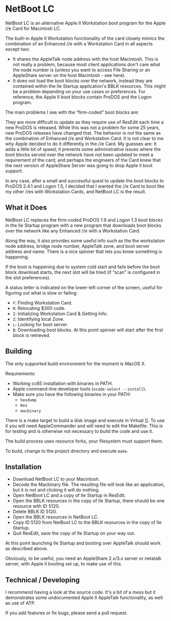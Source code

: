 # NetBoot LC

NetBoot LC is an alternative Apple II Workstation boot program for the Apple //e Card for Macintosh LC.

The built-in Apple II Workstation functionality of the card closely mimics the combination of an Enhanced //e with a Workstation Card in all aspects except two:

  - It shares the AppleTalk node address with the host Macintosh. This is not really a problem, because most client applications don't care what the node number is (unless you want to access File Sharing or an AppleShare server on the host Macintosh - see here).
  - It does not load the boot blocks over the network, instead they are contained within the IIe Startup application's BBLK resources. This might be a problem depending on your use cases or preferences. For reference, the Apple II boot blocks contain ProDOS and the Logon program.

The main problems I see with the “firm-coded” boot blocks are:

They are more difficult to update as they require use of ResEdit each time a new ProDOS is released. While this was not a problem for some 25 years, new ProDOS releases have changed that.
The behavior is not the same as the combination of Enhanced //e and Workstation Card.
It is not clear to me why Apple decided to do it differently in the //e Card. My guesses are: It adds a little bit of speed; it prevents some administrative issues where the boot blocks served over the network have not been updated to meet a requirement of the card; and perhaps the engineers of the Card knew that the next version of AppleShare Server was going to drop Apple II boot support.

In any case, after a small and successful quest to update the boot blocks to ProDOS 2.4.1 and Logon 1.5, I decided that I wanted the //e Card to boot like my other //es with Workstation Cards, and NetBoot LC is the result.

## What it Does

NetBoot LC replaces the firm-coded ProDOS 1.9 and Logon 1.3 boot blocks in the IIe Startup program with a new program that downloads boot blocks over the network like any Enhanced //e with a Workstation Card.

Along the way, it also provides some useful info such as the the workstation node address, bridge node number, AppleTalk zone, and boot server address and name. There is a nice spinner that lets you know something is happening.

If the boot is happening due to system cold start and fails before the boot block download starts, the next slot will be tried (if “scan” is configured in the slot preferences).

A status letter is indicated on the lower-left corner of the screen, useful for figuring out what is slow or failing:

  * ``F``: Finding Workstation Card.
  * ``R``: Relocating $300 code.
  * ``I``: Initializing Workstation Card & Getting Info.
  * ``Z``: Identifying local Zone.
  * ``L``: Looking for boot server.
  * ``B``: Downloading boot blocks. At this point spinner will start after the first block is retrieved.

## Building

The only supported build environment for the moment is MacOS X.

Requirements:

  * Working cc65 installation with binaries in PATH.
  * Apple command-line developer tools (``xcode-select --install``).
  * Make sure you have the following binaries in your PATH:
     * ``hexdump``
     * ``Rez``
     * ``macbinary``
     
There is a make target to build a disk image and execute in Virtual ][.  To use it you will need AppleCommander and will need to edit the Makefile.  This is for testing and is otherwise not necessary to build the code and use it.

The build process uses resource forks, your filesystem must support them.

To build, change to the project directory and execute ``make``.

## Installation

  - Download NetBoot LC to your Macintosh.
  - Decode the Macbinary file. The resulting file will look like an application, but it is not and clicking it will do nothing.
  - Open NetBoot LC and a copy of IIe Startup in ResEdit.
  - Open the BBLK resources in the copy of IIe Startup, there should be one resource with ID 5120.
  - Delete BBLK ID 5120.
  - Open the BBLK resources in NetBoot LC.
  - Copy ID 5120 from NetBoot LC to the BBLK resources in the copy of IIe Startup.
  - Quit ResEdit, save the copy of IIe Startup on your way out.

At this point launching IIe Startup and booting over AppleTalk should work as described above.

Obviously, to be useful, you need an AppleShare 2.x/3.x server or netatalk server, with Apple II booting set up, to make use of this.

## Technical / Developing

I recommend having a look at the source code.  It's a bit of a mess but it demonstrates some undocumented Apple II AppleTalk functionality, as well as use of ATP.

If you add features or fix bugs, please send a pull request.


